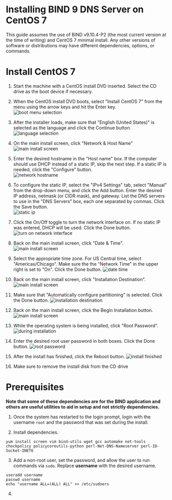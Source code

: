 # Installing BIND 9 DNS Server on CentOS 7

This guide assumes the use of BIND v9.10.4-P2 (the most current version at the time of writing) and CentOS 7 minimal install. Any other versions of software or distributions may have different dependencies, options, or commands.

# Install CentOS 7

1. Start the machine with a CentOS install DVD inserted. Select the CD drive as the boot device if necessary.

2. When the CentOS install DVD boots, select "Install CentOS 7" from the menu using the arrow keys and hit the Enter key.  
![boot menu selection](images/centos-install-001.png)


<div class="page-break"></div>

3. After the installer loads, make sure that "English (United States)" is selected as the language and click the Continue button.  
![language selection](images/centos-install-002.png)


<div class="page-break"></div>

4. On the main install screen, click "Network & Host Name"  
![main install screen](images/centos-install-003.png)

<div class="page-break"></div>

5. Enter the desired hostname in the "Host name" box. If the computer should use DHCP instead of a static IP, skip the next step. If a static IP is needed, click the "Configure" button.  
![network hostname](images/centos-install-004.png)

<div class="page-break"></div>

6. To configure the static IP, select the "IPv4 Settings" tab, select "Manual" from the drop-down menu, and click the Add button. Enter the desired IP address, netmask (or CIDR mask), and gateway. List the DNS servers to use in the "DNS Servers" box, each one separated by commas. Click the Save button.  
![static ip](images/centos-install-005.png)

<div class="page-break"></div>

7. Click the On/Off toggle to turn the network interface on. If no static IP was entered, DHCP will be used. Click the Done button.  
![turn on network interface](images/centos-install-006.png)

<div class="page-break"></div>

8. Back on the main install screen, click "Date & Time".  
![main install screen](images/centos-install-007.png)

<div class="page-break"></div>

9. Select the appropriate time zone. For US Central time, select "Americas/Chicago". Make sure the the "Network Time" in the upper right is set to "On". Click the Done button.
![date time](images/centos-install-008.png)

<div class="page-break"></div>

10. Back on the main install screen, click "Installation Destination".
![main install screen](images/centos-install-009.png)

<div class="page-break"></div>

11. Make sure that "Automatically configure partitioning" is selected. Click the Done button.
![installation destination](images/centos-install-010.png)

<div class="page-break"></div>

12. Back on the main install screen, click the Begin Installation button.
![main install screen](images/centos-install-011.png)

<div class="page-break"></div>

13. While the operating system is being installed, click "Root Password".
![during installation](images/centos-install-012.png)

<div class="page-break"></div>

14. Enter the desired root user password in both boxes. Click the Done button.
![root password](images/centos-install-013.png)

<div class="page-break"></div>

15. After the install has finished, click the Reboot button.
![install finished](images/centos-install-014.png)

16. Make sure to remove the install disk from the CD drive

<div class="page-break"></div>

# Prerequisites

**Note that some of these dependencies are for the BIND application and others are useful utilities to aid in setup and not strictly dependencies.**

1. Once the system has restarted to the login prompt, login with the username `root` and the password that was set during the install.

2. Install dependencies.
 ```
yum install screen vim bind-utils wget gcc automake net-tools checkpolicy policycoreutils-python perl-Net-DNS-Nameserver perl-IO-Socket-INET6
 ```

3. Add a non-root user, set the password, and allow the user to run commands via `sudo`. Replace **username** with the desired username.
 ```
useradd username
passwd username
echo "username ALL=(ALL) ALL" >> /etc/sudoers
 ```

4.

